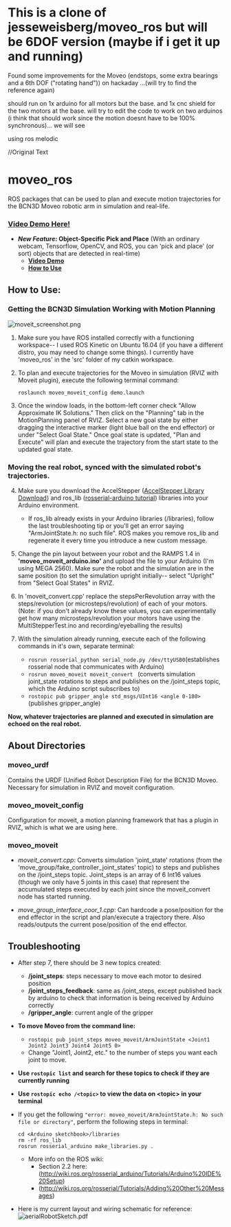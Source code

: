 # This is a clone of jesseweisberg/moveo_ros but will be 6DOF version (maybe if i get it up and running) 

Found some improvements for the Moveo (endstops, some extra bearings and a 6th DOF ("rotating hand")) on hackaday ...(will try to find the reference again)

should run on 1x arduino  for all motors but the base. and 1x cnc shield for the two motors at the base. will try to edit the code to work on two arduinos (i think that should work since the motion doesnt have to be 100% synchronous)... we will see

using ros melodic


//Original Text
# moveo_ros
ROS packages that can be used to plan and execute motion trajectories for the BCN3D Moveo robotic arm in simulation and real-life.
### [Video Demo Here!](https://youtu.be/2RcTTqs17O8)

- **_New Feature_: Object-Specific Pick and Place** (With an ordinary webcam, Tensorflow, OpenCV, and ROS, you can 'pick and place' (or sort) objects that are detected in real-time)
	- **[Video Demo](https://youtu.be/kkUbyFa2MWc)**
	- **[How to Use](https://github.com/jesseweisberg/moveo_ros/tree/master/moveo_moveit/scripts)**



## How to Use:

### Getting the BCN3D Simulation Working with Motion Planning
![moveit_screenshot.png](/moveit_screenshot.png)

1. Make sure you have ROS installed correctly with a functioning workspace-- I used ROS Kinetic on Ubuntu 16.04 (if you have a different distro, you may need to change some things).  I currently have 'moveo_ros' in the 'src' folder of my catkin workspace.

2. To plan and execute trajectories for the Moveo in simulation (RVIZ with Moveit plugin), execute the following terminal command:
	```
	roslaunch moveo_moveit_config demo.launch
	```

3. Once the window loads, in the bottom-left corner check "Allow Approximate IK Solutions."  Then click on the "Planning" tab in the MotionPlanning panel of RVIZ.  Select a new goal state by either dragging the interactive marker (light blue ball on the end effector) or under "Select Goal State."  Once goal state is updated, "Plan and Execute" will plan and execute the trajectory from the start state to the updated goal state.


### Moving the real robot, synced with the simulated robot's trajectories.
4. Make sure you download the AccelStepper ([AccelStepper Library Download](http://www.airspayce.com/mikem/arduino/AccelStepper/AccelStepper-1.57.zip)) and ros_lib ([rosserial-arduino tutorial](http://wiki.ros.org/rosserial_arduino/Tutorials/Arduino%20IDE%20Setup)) libraries into your Arduino environment.
	- If ros_lib already exists in your Arduino libraries (<Arduino sketchbook>/libraries), follow the last troubleshooting tip or you'll get an error saying "ArmJointState.h: no such file".  ROS makes you remove ros_lib and regenerate it every time you introduce a new custom message.

5. Change the pin layout between your robot and the RAMPS 1.4 in **'moveo_moveit_arduino.ino'** and upload the file to your Arduino (I'm using MEGA 2560).  Make sure the robot and the simulation are in the same position (to set the simulation upright initially-- select "Upright" from "Select Goal States" in RVIZ.

6. In 'moveit_convert.cpp' replace the stepsPerRevolution array with the steps/revolution (or microsteps/revolution) of each of your motors.  (Note: if you don't already know these values, you can experimentally get how many microsteps/revolution your motors have using the MultiStepperTest.ino and recording/eyeballing the results)

7. With the simulation already running, execute each of the following commands in it's own, separate terminal: 
	- ``` rosrun rosserial_python serial_node.py /dev/ttyUSB0 ```(establishes rosserial node that communicates with Arduino)
	- ```rosrun moveo_moveit moveit_convert ``` (converts simulation joint_state rotations to steps and publishes on the /joint_steps topic, which the Arduino script subscribes to)
	- ```rostopic pub gripper_angle std_msgs/UInt16 <angle 0-180> ```(publishes gripper_angle)

**Now, whatever trajectories are planned and executed in simulation are echoed on the real robot.**

## About Directories
### moveo_urdf
Contains the URDF (Unified Robot Description File) for the BCN3D Moveo. Necessary for simulation in RVIZ and moveit configuration.

### moveo_moveit_config
Configuration for moveit, a motion planning framework that has a plugin in RVIZ, which is what we are using here.

### moveo_moveit
- _moveit_convert.cpp_: Converts simulation 'joint\_state' rotations (from the 'move\_group/fake\_controller\_joint\_states' topic) to steps and publishes on the /joint\_steps topic.  Joint\_steps is an array of 6 Int16 values (though we only have 5 joints in this case) that represent the accumulated steps executed by each joint since the moveit\_convert node has started running. 

- _move\_group\_interface\_coor\_1.cpp_: Can hardcode a pose/position for the end effector in the script and plan/execute a trajectory there.  Also reads/outputs the current pose/position of the end effector.

## Troubleshooting
- After step 7, there should be 3 new topics created: 
	- **/joint\_steps**: steps necessary to move each motor to desired position
	- **/joint\_steps\_feedback**: same as /joint_steps, except published back by arduino to check that information is being received by Arduino correctly 
	- **/gripper\_angle**: current angle of the gripper

- **To move Moveo from the command line:**
	- ```rostopic pub joint_steps moveo_moveit/ArmJointState <Joint1 Joint2 Joint3 Joint4 Joint5 0>```  
	- Change "Joint1, Joint2, etc." to the number of steps you want each joint to move.

- **Use ```rostopic list``` and search for these topics to check if they are currently running**

- **Use ```rostopic echo /<topic>``` to view the data on \<topic> in your terminal** 

- If you get the following ```"error: moveo_moveit/ArmJointState.h: No such file or directory"```, perform the following steps in terminal:
	```
	cd <Arduino sketchbook>/libraries
	rm -rf ros_lib 
	rosrun rosserial_arduino make_libraries.py .
	```
	- More info on the ROS wiki: 
		- Section 2.2 here: (http://wiki.ros.org/rosserial_arduino/Tutorials/Arduino%20IDE%20Setup)
		- (http://wiki.ros.org/rosserial/Tutorials/Adding%20Other%20Messages)
	
- Here is my current layout and wiring schematic for reference:
![aerialRobotSketch.pdf](/aerial_robot_sketch.png)
